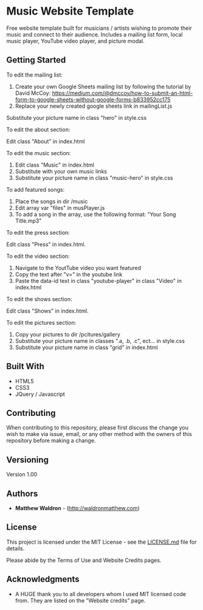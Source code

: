 # Music Website Template

Free website template built for musicians / artists wishing to promote their music and connect to their audience. Includes a mailing list form, local music player, YouTube video player, and picture modal.

## Getting Started

To edit the mailing list:

1) Create your own Google Sheets mailing list by following the tutorial by David McCoy: https://medium.com/@dmccoy/how-to-submit-an-html-form-to-google-sheets-without-google-forms-b833952cc175
2) Replace your newly created google sheets link in mailingList.js

Substitute your picture name in class "hero" in style.css

To edit the about section:

Edit class "About" in index.html 

To edit the music section:

1) Edit class "Music" in index.html
2) Substitute with your own music links
3) Substitute your picture name in class "music-hero" in style.css

To add featured songs:
1) Place the songs in dir /music
2) Edit array var "files" in musPlayer.js 
3) To add a song in the array, use the following format: "Your Song Title.mp3"

To edit the press section:

Edit class "Press" in index.html.

To edit the video section:

1) Navigate to the YoutTube video you want featured
2) Copy the text after "v=" in the youtube link
3) Paste the data-id text in class "youtube-player" in class "Video" in index.html 

To edit the shows section:

Edit class "Shows" in index.html.

To edit the pictures section:

1) Copy your pictures to dir /pcitures/gallery
2) Substitute your picture name in classes ".a, .b, .c", ect... in style.css
3) Substitute your picture name in class "grid" in index.html

## Built With

* HTML5
* CSS3
* JQuery / Javascript

## Contributing

When contributing to this repository, please first discuss the change you wish to make via issue, email, or any other method with the owners of this repository before making a change.

## Versioning

Version 1.00

## Authors

* **Matthew Waldron** - (http://waldronmatthew.com)

## License

This project is licensed under the MIT License - see the [LICENSE.md](LICENSE.md) file for details.

Please abide by the Terms of Use and Website Credits pages.

## Acknowledgments

* A HUGE thank you to all developers whom I used MIT licensed code from. They are listed on the "Website credits" page. 

